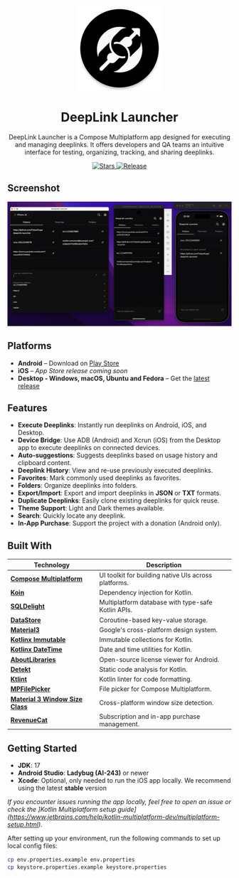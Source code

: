 <p align="center">
  <img src="./androidApp/src/main/res/mipmap-xxxhdpi/ic_launcher_round.webp" alt="DeepLink Launcher Logo" />
</p>

<h1 align="center">DeepLink Launcher</h1>

<p align="center">
  DeepLink Launcher is a Compose Multiplatform app designed for executing and managing deeplinks. It offers developers and QA teams an intuitive interface for testing, organizing, tracking, and sharing deeplinks.
</p>

<p align="center">
  <a href="https://github.com/FelipeKoga/deeplink-launcher/stargazers">
    <img src="https://img.shields.io/github/stars/FelipeKoga/deeplink-launcher" alt="Stars" />
  </a>
  <a href="https://github.com/FelipeKoga/deeplink-launcher/actions/workflows/release.yml">
    <img src="https://github.com/FelipeKoga/deeplink-launcher/actions/workflows/release.yml/badge.svg" alt="Release" />
  </a>
</p>

## Screenshot
![screenshot](./docs/screenshot.png)

## Platforms
- **Android** – Download on [Play Store](http://play.google.com/store/apps/details?id=dev.koga.deeplinklauncher.android)
- **iOS** – *App Store release coming soon*
- **Desktop - Windows, macOS, Ubuntu and Fedora** – Get the [latest release](https://github.com/FelipeKoga/deeplink-launcher/releases/latest)

## Features

- **Execute Deeplinks**: Instantly run deeplinks on Android, iOS, and Desktop.
- **Device Bridge**: Use ADB (Android) and Xcrun (iOS) from the Desktop app to execute deeplinks on connected devices.
- **Auto-suggestions**: Suggests deeplinks based on usage history and clipboard content.
- **Deeplink History**: View and re-use previously executed deeplinks.
- **Favorites**: Mark commonly used deeplinks as favorites.
- **Folders**: Organize deeplinks into folders.
- **Export/Import**: Export and import deeplinks in **JSON** or **TXT** formats.
- **Duplicate Deeplinks**: Easily clone existing deeplinks for quick reuse.
- **Theme Support**: Light and Dark themes available.
- **Search**: Quickly locate any deeplink.
- **In-App Purchase**: Support the project with a donation (Android only).

## Built With

| Technology | Description |
|------------|-------------|
| [**Compose Multiplatform**](https://github.com/JetBrains/compose-jb) | UI toolkit for building native UIs across platforms. |
| [**Koin**](https://insert-koin.io/) | Dependency injection for Kotlin. |
| [**SQLDelight**](https://cashapp.github.io/sqldelight/) | Multiplatform database with type-safe Kotlin APIs. |
| [**DataStore**](https://developer.android.com/jetpack/androidx/releases/datastore) | Coroutine-based key-value storage. |
| [**Material3**](https://m3.material.io/) | Google's cross-platform design system. |
| [**Kotlinx Immutable**](https://github.com/Kotlin/kotlinx.collections.immutable) | Immutable collections for Kotlin. |
| [**Kotlinx DateTime**](https://github.com/Kotlin/kotlinx-datetime) | Date and time utilities for Kotlin. |
| [**AboutLibraries**](https://github.com/mikepenz/AboutLibraries) | Open-source license viewer for Android. |
| [**Detekt**](https://github.com/detekt/detekt) | Static code analysis for Kotlin. |
| [**Ktlint**](https://github.com/pinterest/ktlint) | Kotlin linter for code formatting. |
| [**MPFilePicker**](https://github.com/Wavesonics/compose-multiplatform-file-picker) | File picker for Compose Multiplatform. |
| [**Material 3 Window Size Class**](https://github.com/chrisbanes/material3-windowsizeclass-multiplatform) | Cross-platform window size detection. |
| [**RevenueCat**](https://www.revenuecat.com/) | Subscription and in-app purchase management. |

## Getting Started

- **JDK**: 17
- **Android Studio**: **Ladybug (AI-243)** or newer
- **Xcode**: Optional, only needed to run the iOS app locally. We recommend using the latest **stable** version

*If you encounter issues running the app locally, feel free to open an issue or check the ]Kotlin Multiplatform setup guide](https://www.jetbrains.com/help/kotlin-multiplatform-dev/multiplatform-setup.html).*

After setting up your environment, run the following commands to set up local config files:

```bash
cp env.properties.example env.properties
cp keystore.properties.example keystore.properties
